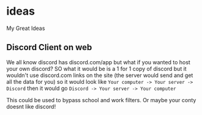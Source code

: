 # ideas
My Great Ideas


## Discord Client on web

We all know discord has discord.com/app but what if you wanted to host your own discord? SO what it would be is a 1 for 1 copy of discord but it wouldn't use discord.com links on the site (the server would send and get all the data for you) so it would look like ``Your computer -> Your server -> Discord`` then it would go ``Discord -> Your server -> Your computer``


This could be used to bypass school and work filters. Or maybe your conty doesnt like discord!
